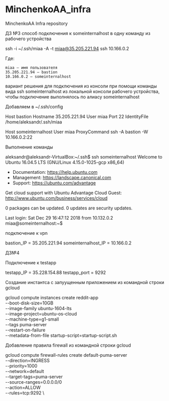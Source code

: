 # MinchenkoAA_infra
MinchenkoAA Infra repository

ДЗ №3
способ подключения к someinternalhost в одну команду из рабочего устройства

ssh -i ~/.ssh/miaa -A -t miaa@35.205.221.94 ssh 10.166.0.2

Где:

    miaa — имя пользователя
    35.205.221.94 — bastion
    10.166.0.2 — someinternalhost

вариант решения для подключения из консоли при помощи команды вида ssh someinternalhost из локальной консоли рабочего устройства, чтобы подключение выполнялось по алиасу someinternalhost

Добавляем в ~/.ssh/config

Host bastion
  Hostname 35.205.221.94
  User miaa
  Port 22
  IdentityFile /home/aleksandr/.ssh/miaa

Host someinternalhost
  User miaa
  ProxyCommand ssh -A bastion -W 10.166.0.2:22

Выполнение команды

aleksandr@aleksandr-VirtualBox:~/.ssh$ ssh someinternalhost 
Welcome to Ubuntu 16.04.5 LTS (GNU/Linux 4.15.0-1025-gcp x86_64)

 * Documentation:  https://help.ubuntu.com
 * Management:     https://landscape.canonical.com
 * Support:        https://ubuntu.com/advantage

  Get cloud support with Ubuntu Advantage Cloud Guest:
    http://www.ubuntu.com/business/services/cloud

0 packages can be updated.
0 updates are security updates.


Last login: Sat Dec 29 16:47:12 2018 from 10.132.0.2
miaa@someinternalhost:~$ 

подключение к vpn

bastion_IP = 35.205.221.94
someinternalhost_IP = 10.166.0.2

ДЗ№4

Подключение к testapp

testapp_IP = 35.228.154.88
testapp_port = 9292

Создание инстантса с запуущенным приложением из командной строки gcloud

gcloud compute instances create reddit-app \
--boot-disk-size=10GB \
--image-family ubuntu-1604-lts \
--image-project=ubuntu-os-cloud \
--machine-type=g1-small \
--tags puma-server \
--restart-on-failure \
--metadata-from-file startup-script=startup-script.sh

Добавление правила firewall из командной строки gcloud

gcloud compute firewall-rules create default-puma-server \
--direction=INGRESS \
--priority=1000 \
--network=default \
--target-tags=puma-server \
--source-ranges=0.0.0.0/0 \
--action=ALLOW \
--rules=tcp:9292 \


